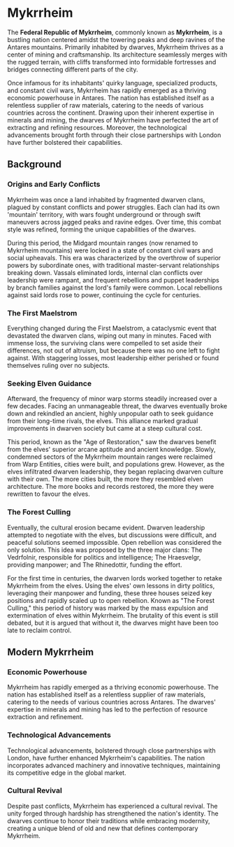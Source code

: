 # Mykrrheim

The **Federal Republic of Mykrrheim**, commonly known as **Mykrrheim**, is a bustling nation centered amidst the towering peaks and deep ravines of the Antares mountains. Primarily inhabited by dwarves, Mykrrheim thrives as a center of mining and craftsmanship. Its architecture seamlessly merges with the rugged terrain, with cliffs transformed into formidable fortresses and bridges connecting different parts of the city.

Once infamous for its inhabitants' quirky language, specialized products, and constant civil wars, Mykrrheim has rapidly emerged as a thriving economic powerhouse in Antares. The nation has established itself as a relentless supplier of raw materials, catering to the needs of various countries across the continent. Drawing upon their inherent expertise in minerals and mining, the dwarves of Mykrrheim have perfected the art of extracting and refining resources. Moreover, the technological advancements brought forth through their close partnerships with London have further bolstered their capabilities.

## Background

### Origins and Early Conflicts

Mykrrheim was once a land inhabited by fragmented dwarven clans, plagued by constant conflicts and power struggles. Each clan had its own 'mountain' territory, with wars fought underground or through swift maneuvers across jagged peaks and ravine edges. Over time, this combat style was refined, forming the unique capabilities of the dwarves.

During this period, the Midgard mountain ranges (now renamed to Mykrrheim mountains) were locked in a state of constant civil wars and social upheavals. This era was characterized by the overthrow of superior powers by subordinate ones, with traditional master-servant relationships breaking down. Vassals eliminated lords, internal clan conflicts over leadership were rampant, and frequent rebellions and puppet leaderships by branch families against the lord's family were common. Local rebellions against said lords rose to power, continuing the cycle for centuries.

### The First Maelstrom

Everything changed during the First Maelstrom, a cataclysmic event that devastated the dwarven clans, wiping out many in minutes. Faced with immense loss, the surviving clans were compelled to set aside their differences, not out of altruism, but because there was no one left to fight against. With staggering losses, most leadership either perished or found themselves ruling over no subjects.

### Seeking Elven Guidance

Afterward, the frequency of minor warp storms steadily increased over a few decades. Facing an unmanageable threat, the dwarves eventually broke down and rekindled an ancient, highly unpopular oath to seek guidance from their long-time rivals, the elves. This alliance marked gradual improvements in dwarven society but came at a steep cultural cost.

This period, known as the "Age of Restoration," saw the dwarves benefit from the elves' superior arcane aptitude and ancient knowledge. Slowly, condemned sectors of the Mykrrheim mountain ranges were reclaimed from Warp Entities, cities were built, and populations grew. However, as the elves infiltrated dwarven leadership, they began replacing dwarven culture with their own. The more cities built, the more they resembled elven architecture. The more books and records restored, the more they were rewritten to favour the elves.

### The Forest Culling

Eventually, the cultural erosion became evident. Dwarven leadership attempted to negotiate with the elves, but discussions were difficult, and peaceful solutions seemed impossible. Open rebellion was considered the only solution. This idea was proposed by the three major clans: The Vedrfolnir, responsible for politics and intelligence; The Hraesvelgr, providing manpower; and The Rhinedottir, funding the effort.

For the first time in centuries, the dwarven lords worked together to retake Mykrrheim from the elves. Using the elves' own lessons in dirty politics, leveraging their manpower and funding, these three houses seized key positions and rapidly scaled up to open rebellion. Known as "The Forest Culling," this period of history was marked by the mass expulsion and extermination of elves within Mykrrheim. The brutality of this event is still debated, but it is argued that without it, the dwarves might have been too late to reclaim control.

## Modern Mykrrheim

### Economic Powerhouse

Mykrrheim has rapidly emerged as a thriving economic powerhouse. The nation has established itself as a relentless supplier of raw materials, catering to the needs of various countries across Antares. The dwarves' expertise in minerals and mining has led to the perfection of resource extraction and refinement.

### Technological Advancements

Technological advancements, bolstered through close partnerships with London, have further enhanced Mykrrheim's capabilities. The nation incorporates advanced machinery and innovative techniques, maintaining its competitive edge in the global market.

### Cultural Revival

Despite past conflicts, Mykrrheim has experienced a cultural revival. The unity forged through hardship has strengthened the nation's identity. The dwarves continue to honor their traditions while embracing modernity, creating a unique blend of old and new that defines contemporary Mykrrheim.
